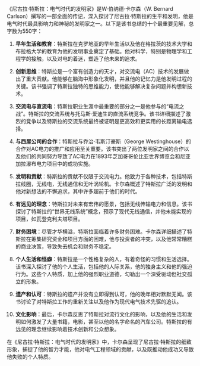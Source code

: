 《尼古拉·特斯拉：电气时代的发明家》是W·伯纳德·卡尔森（W. Bernard Carlson）撰写的一部全面的传记，深入探讨了尼古拉·特斯拉的生平和发明，他是电气时代最具影响力和神秘的发明家之一。以下是该书总结的十个最重要见解，总字数为550字：

1. **早年生活和教育**：特斯拉在克罗地亚的早年生活以及他在格拉茨的技术大学和布拉格大学的教育为他的发明事业奠定了基础。他对科学，特别是物理学和工程学的接触，以及对电的着迷，塑造了他未来的追求。

2. **创新思维**：特斯拉是一个富有创造力的天才，对交流电（AC）技术的发展做出了重大贡献。他能够在脑海中形象化发明，并且他的记忆力是他发明过程的关键。该书强调了特斯拉独特的思维能力，使他能够解决复杂问题并构想新技术。

3. **交流电与直流电**：特斯拉职业生涯中最重要的部分之一是他参与的“电流之战”。特斯拉的交流系统与托马斯·爱迪生的直流系统竞争。该书详细描述了激烈的竞争以及特斯拉的交流系统最终被证明是更高效和更实用的长距离输电选择。

4. **与西屋公司的合作**：特斯拉与乔治·韦斯汀豪斯（George Westinghouse）的合作对AC电力的推广和应用至关重要。该书突出了两位发明家之间的合作以及他们的共同努力导致了AC电力在1893年芝加哥哥伦比亚世界博览会和尼亚加拉瀑布电力项目中的成功实施。

5. **发明和贡献**：特斯拉的贡献不仅限于交流电力。他致力于各种技术，包括特斯拉线圈，无线电，无线通信和无叶涡轮机。卡尔森概述了特斯拉广泛的发明和他对新想法的不懈追求，其中许多超前于他们的时代。

6. **有远见的理念**：特斯拉对未来有宏伟的愿景，包括无线传输电力和信息。该书探讨了特斯拉的“世界无线系统”概念，预示了现代无线通信，并他未能实现的项目，如瓦登克利夫塔项目。

7. **财务困境**：尽管才华横溢，特斯拉面临着许多财务困难。卡尔森详细描述了特斯拉在筹集研究资金和项目方面的困难，他与投资者的冲突，以及他常常糟糕的商业决策，导致失去机会和财务不稳定。

8. **个人生活和怪癖**：特斯拉是一个性格复杂的人，有着奇怪的习惯和生活选择。该书深入探讨了他的个人生活，包括他的人际关系，他的独身主义和他的强迫行为。这些个人特质，加上他的强烈职业道德，勾勒出一个深受驱动但社交孤立的形象。

9. **遗产和认可**：特斯拉的遗产并没有立即得到认可，他的晚年相对默默无闻。该书讨论了对特斯拉工作的重新关注以及他作为现代电气技术先驱的追认。

10. **文化影响**：最后，卡尔森反思了特斯拉对流行文化的影响，以及他的生活和发明如何激发了大量书籍，电影，甚至以他的名字命名的汽车公司。特斯拉的有远见的理念继续影响着技术创新和公众想象。

在《尼古拉·特斯拉：电气时代的发明家》中，卡尔森呈现了尼古拉·特斯拉的细致形象，捕捉了他的智力才能，他对电气工程领域的贡献，以及既推动他成功又导致他失败的个人特质。